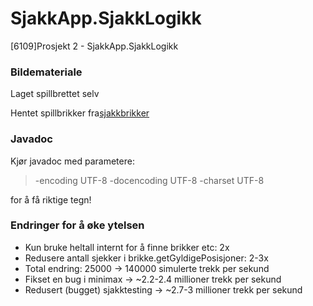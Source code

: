 # SjakkApp.SjakkLogikk
[6109]Prosjekt 2 - SjakkApp.SjakkLogikk
### Bildemateriale
Laget spillbrettet selv

Hentet spillbrikker fra[sjakkbrikker](https://openclipart.org/detail/11373/chess-set)
### Javadoc
Kjør javadoc med parametere:
> -encoding UTF-8 -docencoding UTF-8 -charset UTF-8

for å få riktige tegn!

### Endringer for å øke ytelsen
 - Kun bruke heltall internt for å finne brikker etc: 2x
 - Redusere antall sjekker i brikke.getGyldigePosisjoner: 2-3x
 - Total endring: 25000 -> 140000 simulerte trekk per sekund
 - Fikset en bug i minimax -> ~2.2-2.4 millioner trekk per sekund
 - Redusert (bugget) sjakktesting -> ~2.7-3 millioner trekk per sekund
